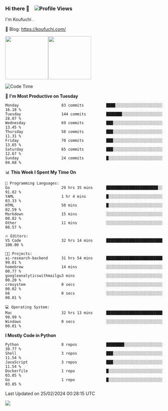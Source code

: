### Hi there 👋 &nbsp;&nbsp; ![Profile Views](https://komarev.com/ghpvc/?username=Koufuchi&base=200)

I'm Koufuchi . 

📔 Blog: <https://koufuchi.com/>

<img align="" height="137px" src="https://github-readme-stats-seven-nu-30.vercel.app/api?username=Koufuchi&hide=issues,contribs&show_icons=true&line_height=21&theme=radical&locale=en" /><img align="" height="137px" src="https://github-readme-stats-seven-nu-30.vercel.app/api/top-langs/?username=Koufuchi&layout=compact&hide=blade,html,css,pug,scss&theme=radical&locale=en" />

<!--START_SECTION:waka-->
![Code Time](http://img.shields.io/badge/Code%20Time-399%20hrs%2031%20mins-blue)

📅 **I'm Most Productive on Tuesday** 

```text
Monday                   83 commits          ████░░░░░░░░░░░░░░░░░░░░░   16.18 % 
Tuesday                  144 commits         ███████░░░░░░░░░░░░░░░░░░   28.07 % 
Wednesday                69 commits          ███░░░░░░░░░░░░░░░░░░░░░░   13.45 % 
Thursday                 58 commits          ███░░░░░░░░░░░░░░░░░░░░░░   11.31 % 
Friday                   70 commits          ███░░░░░░░░░░░░░░░░░░░░░░   13.65 % 
Saturday                 65 commits          ███░░░░░░░░░░░░░░░░░░░░░░   12.67 % 
Sunday                   24 commits          █░░░░░░░░░░░░░░░░░░░░░░░░   04.68 % 
```


📊 **This Week I Spent My Time On** 

```text
💬 Programming Languages: 
Go                       29 hrs 35 mins      ███████████████████████░░   91.82 % 
YAML                     1 hr 4 mins         █░░░░░░░░░░░░░░░░░░░░░░░░   03.33 % 
HTML                     50 mins             █░░░░░░░░░░░░░░░░░░░░░░░░   02.59 % 
Markdown                 15 mins             ░░░░░░░░░░░░░░░░░░░░░░░░░   00.82 % 
Other                    11 mins             ░░░░░░░░░░░░░░░░░░░░░░░░░   00.57 % 

🔥 Editors: 
VS Code                  32 hrs 14 mins      █████████████████████████   100.00 % 

🐱‍💻 Projects: 
ai-research-backend      31 hrs 54 mins      █████████████████████████   99.01 % 
homebrew                 14 mins             ░░░░░░░░░░░░░░░░░░░░░░░░░   00.77 % 
googleanalyticswithmailgu3 mins              ░░░░░░░░░░░░░░░░░░░░░░░░░   00.20 % 
crmsystem                0 secs              ░░░░░░░░░░░░░░░░░░░░░░░░░   00.02 % 
k6                       0 secs              ░░░░░░░░░░░░░░░░░░░░░░░░░   00.01 % 

💻 Operating System: 
Mac                      32 hrs 13 mins      █████████████████████████   99.99 % 
Windows                  0 secs              ░░░░░░░░░░░░░░░░░░░░░░░░░   00.01 % 
```

**I Mostly Code in Python** 

```text
Python                   8 repos             ████████░░░░░░░░░░░░░░░░░   30.77 % 
Shell                    3 repos             ███░░░░░░░░░░░░░░░░░░░░░░   11.54 % 
JavaScript               3 repos             ███░░░░░░░░░░░░░░░░░░░░░░   11.54 % 
Dockerfile               1 repo              █░░░░░░░░░░░░░░░░░░░░░░░░   03.85 % 
Go                       1 repo              █░░░░░░░░░░░░░░░░░░░░░░░░   03.85 % 
```




 Last Updated on 25/02/2024 00:28:15 UTC
<!--END_SECTION:waka-->

![](https://hit.yhype.me/github/profile?user_id=46078832)
